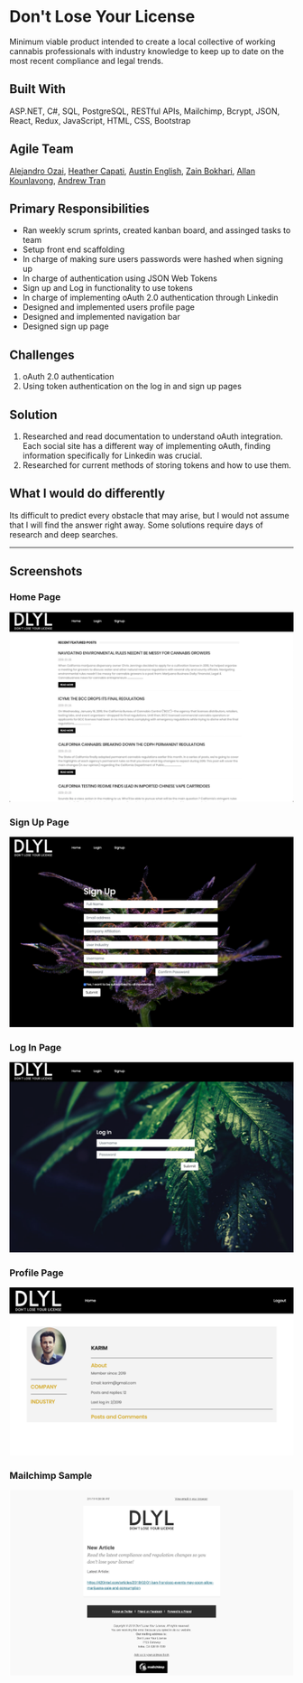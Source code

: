 # Don't Lose Your License
Minimum viable product intended to create a local collective of working cannabis professionals with industry knowledge to keep up to date on the most recent compliance and legal trends.

## Built With
ASP.NET, C#, SQL, PostgreSQL, RESTful APIs, Mailchimp, Bcrypt, JSON, React, Redux, JavaScript, HTML, CSS, Bootstrap

## Agile Team
[Alejandro Ozai](https://github.com/FireLordOzai01), [Heather Capati](https://github.com/hcapati), [Austin English](https://github.com/AustinEnglish), [Zain Bokhari](https://github.com/zbokhari), [Allan Kounlavong](https://github.com/AKounlavong), [Andrew Tran](https://github.com/andrewtronn)

## Primary Responsibilities
 * Ran weekly scrum sprints, created kanban board, and assinged tasks to team
 * Setup front end scaffolding
 * In charge of making sure users passwords were hashed when signing up
 * In charge of authentication using JSON Web Tokens
 * Sign up and Log in functionality to use tokens
 * In charge of implementing oAuth 2.0 authentication through Linkedin
 * Designed and implemented users profile page 
 * Designed and implemented navigation bar
 * Designed sign up page

 ## Challenges
 1. oAuth 2.0 authentication
 2. Using token authentication on the log in and sign up pages

 ## Solution
 1. Researched and read documentation to understand oAuth integration. Each social site has a different way of implementing oAuth, finding information specifically for Linkedin was crucial.
 2. Researched for current methods of storing tokens and how to use them.

 ## What I would do differently
 Its difficult to predict every obstacle that may arise, but I would not assume that I will find the answer right away. Some solutions require days of research and deep searches.

 ______________________________________________________________

 ## Screenshots

### Home Page
![alt text](/screenshots/Homepage.png)

### Sign Up Page
![alt text](/screenshots/Signup.png)

### Log In Page
![alt text](/screenshots/Login.png)

### Profile Page
![alt text](/screenshots/Profile.png)

### Mailchimp Sample
![alt text](/screenshots/Mailchimp.png)


